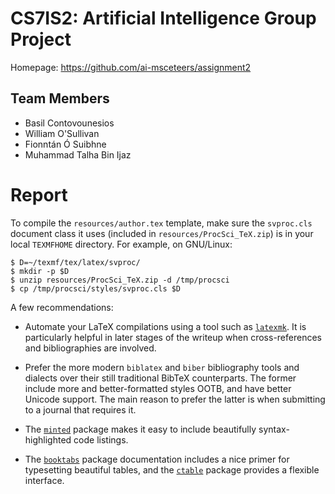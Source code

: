<!-- -*- gfm -*- -->

# CS7IS2: Artificial Intelligence Group Project

Homepage: https://github.com/ai-msceteers/assignment2

## Team Members

- Basil Contovounesios
- William O'Sullivan
- Fionntán Ó Suibhne
- Muhammad Talha Bin Ijaz

# Report

To compile the `resources/author.tex` template, make sure the `svproc.cls`
document class it uses (included in `resources/ProcSci_TeX.zip`) is in your
local `TEXMFHOME` directory.  For example, on GNU/Linux:

```console
$ D=~/texmf/tex/latex/svproc/
$ mkdir -p $D
$ unzip resources/ProcSci_TeX.zip -d /tmp/procsci
$ cp /tmp/procsci/styles/svproc.cls $D
```

A few recommendations:

- Automate your LaTeX compilations using a tool such as
  [`latexmk`](https://ctan.org/pkg/latexmk).  It is particularly helpful in
  later stages of the writeup when cross-references and bibliographies are
  involved.

- Prefer the more modern `biblatex` and `biber` bibliography tools and dialects
  over their still traditional BibTeX counterparts.  The former include more and
  better-formatted styles OOTB, and have better Unicode support.  The main
  reason to prefer the latter is when submitting to a journal that requires it.

- The [`minted`](https://ctan.org/pkg/minted) package makes it easy to include
  beautifully syntax-highlighted code listings.

- The [`booktabs`](https://ctan.org/pkg/booktabs) package documentation includes
  a nice primer for typesetting beautiful tables, and the
  [`ctable`](https://ctan.org/pkg/ctable) package provides a flexible interface.
